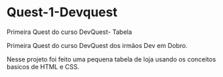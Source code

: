 # Quest-1-Devquest
Primeira Quest do curso DevQuest- Tabela

Primeira Quest do curso DevQuest dos irmãos Dev em Dobro.

Nesse projeto foi feito uma pequena tabela de loja usando os conceitos basicos de HTML e CSS.
